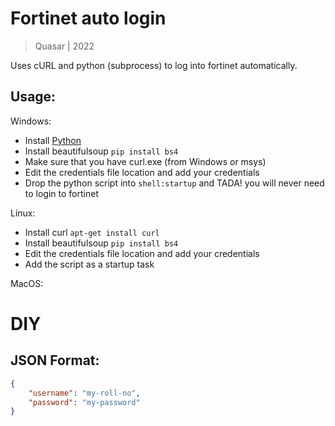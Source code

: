 # Fortinet auto login
> Quasar | 2022

Uses cURL and python (subprocess) to log into fortinet automatically.

## Usage:
Windows:
+ Install [Python](www.python.org)
+ Install beautifulsoup ``pip install bs4``
+ Make sure that you have curl.exe (from Windows or msys)
+ Edit the credentials file location and add your credentials
+ Drop the python script into ``shell:startup`` and TADA! you will never need to login to fortinet

Linux:
+ Install curl ``apt-get install curl``
+ Install beautifulsoup ``pip install bs4``
+ Edit the credentials file location and add your credentials
+ Add the script as a startup task

MacOS:
<h1>DIY</h1>

## JSON Format:
```json
{
	"username": "my-roll-no",
	"password": "my-password"
}
```
